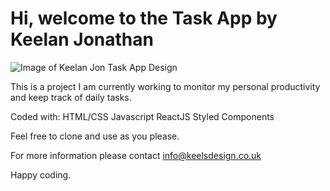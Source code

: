 # Hi, welcome to the Task App by Keelan Jonathan

![Image of Keelan Jon Task App Design](./src/image/tasks-screen.png)

This is a project I am currently working to monitor my personal productivity
and keep track of daily tasks.

Coded with:
HTML/CSS
Javascript
ReactJS
Styled Components

Feel free to clone and use as you please.

For more information please contact info@keelsdesign.co.uk

Happy coding.
